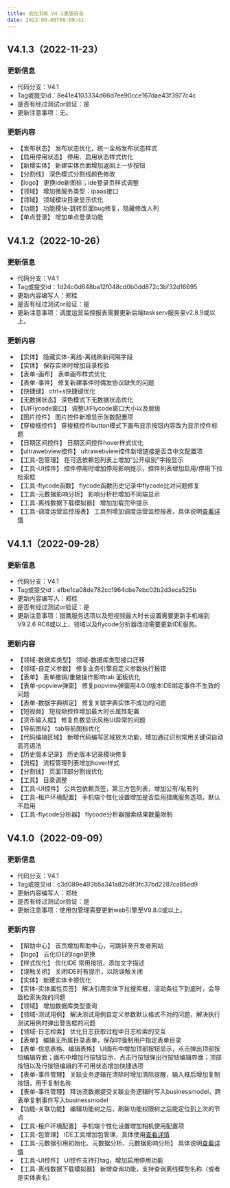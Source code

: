 ```yaml
---
title: 云化IDE V4.1发版日志
date: 2022-09-08T09:09:41
---
```


## V4.1.3（2022-11-23）

### 更新信息

* 代码分支：V4.1
* Tag或提交id：8e41e4103334d66d7ee90cce167dae43f3977c4c
* 是否有经过测试or验证：是
* 更新注意事项：无。  

### 更新内容
* 【发布状态】 发布状态优化，统一全局发布状态样式
* 【启用停用状态】 停用、启用状态样式优化
* 【新增实体】 新建实体页面增加返回上一步按钮
* 【分割线】 深色模式分割线颜色修改
* 【logo】 更换ide新图标；ide登录页样式调整
* 【领域】 增加微服务类型：ipaas接口
* 【领域】 领域模块目录显示优化
* 【功能】 功能模块-跳转页面bug修复，隐藏修改人列
* 【单点登录】 增加单点登录功能

## V4.1.2（2022-10-26）

### 更新信息

* 代码分支：V4.1
* Tag或提交id：1d24c0d648ba12f048cd0b0dd872c3bf32d16695
* 更新内容编写人：郑桂
* 是否有经过测试or验证：是
* 更新注意事项：调度运营监控报表需要更新后端taskserv服务至v2.8.9或以上。  

### 更新内容
* 【实体】 隐藏实体-离线-离线刷新间隔字段
* 【实体】 保存实体时增加目录校验
* 【表单-画布】 表单画布样式优化
* 【表单-事件】 修复新建事件时偶发协议缺失的问题
* 【快捷键】 ctrl+s快捷键优化
* 【无数据状态】 深色模式下无数据状态优化
* 【UIFlycode窗口】 调整UIFlycode窗口大小以及层级
* 【图片控件】 图片控件新增显示张数配置项
* 【穿梭框控件】 穿梭框控件button模式下画布显示按钮内容改为显示控件标题
* 【日期区间控件】 日期区间控件hover样式优化
* 【ultrawebview控件】 ultrawebview控件新增链接是否含中文配置项
* 【工具-包管理】 在可选依赖包列表上增加”公开级别“字段显示
* 【工具-UI控件】 控件停用时增加停用影响提示，控件列表增加启用/停用下拉检索框
* 【工具-flycode函数】 flycode函数历史记录中flycode比对问题修复
* 【工具-元数据影响分析】 影响分析栏增加不同端显示
* 【工具-离线数据下载模拟器】 增加加载完毕提示
* 【工具-调度运营监控报表】 工具列增加调度运营监控报表，具体说明[查看详情](http://apaas.wxchina.com:8881/2022/10/31/调度监控报表使用说明/)

## V4.1.1（2022-09-28）

### 更新信息

* 代码分支：V4.1
* Tag或提交id：efbe1ca08de782cc1964cbe7ebc02b2d3eca525b
* 更新内容编写人：郑桂
* 是否有经过测试or验证：是
* 更新注意事项：猎鹰服务选项以及短视频最大时长设置需要更新手机端到V9.2.6 RC6或以上，领域以及flycode分析器改动需要更新IDE服务。  

### 更新内容
* 【领域-数据库类型】 领域-数据库类型接口迁移
* 【领域-自定义参数】 修复业务引擎自定义参数执行报错
* 【表单】 表单撤销/重做操作影响tab 面板优化
* 【表单-popview弹窗】 修复popview弹窗用4.0.0版本IDE绑定事件不生效的问题
* 【表单-数据字典绑定】 修复关联字典实体不成功的问题
* 【短视频】 短视频控件增加最大时长属性配置
* 【货币输入框】 修复负数显示风格UI异常的问题
* 【导航图标】 tab导航图标优化
* 【代码编辑区域】 新增代码编写区域放大功能，增加通过识别常用关键词自动高亮语法
* 【历史版本记录】 历史版本记录模块修复
* 【流程】 流程管理列表增加hover样式
* 【分割线】 页面顶部分割线优化
* 【工具】 目录调整
* 【工具-UI控件】 公共包依赖页签，第三方包列表，增加公有/私有列
* 【工具-租户环境配置】 手机端个性化设置增加是否启用猎鹰服务选项，默认不启用
* 【工具-flycode分析器】 flycode分析器搜索结果数量限制

## V4.1.0（2022-09-09）

### 更新信息

* 代码分支：V4.1
* Tag或提交id：c3d089e493b5a341a82b8f3fc37bd2287ca85ed9
* 更新内容编写人：郑桂
* 是否有经过测试or验证：是
* 更新注意事项：使用包管理需要更新web引擎至V9.8.0或以上。  

### 更新内容
* 【帮助中心】 首页增加帮助中心，可跳转至开发者网站
* 【logo】 云化IDE的logo更换
* 【样式优化】 优化IDE 常用按钮，添加文字描述
* 【误触关闭】 关闭IDE时有提示，以防误触关闭
* 【实体】 新建实体卡顿优化
* 【实体-实体属性页签】 解决引用实体下拉搜索框，滚动条往下到底时，会导致检索失效的问题
* 【领域】 增加数据库类型查询
* 【领域-测试用例】 解决测试用例自定义参数默认格式不对的问题，解决执行测试用例时弹出警告框的问题
* 【领域-日志检索】 优化日志获取过程中日志检索的交互
* 【表单】 编辑无所属目录表单，保存时强制用户指定表单目录
* 【表单-信息表格、编辑表格】 UI画布中增加顶部按钮显示，点击弹出顶部按钮编辑界面；画布中增加行按钮显示，点击行按钮弹出行按钮编辑界面；顶部按钮以及行按钮编辑的不可用状态增加快捷选项
* 【表单-事件管理】 关联业务逻辑在清除时增加清除提醒，输入框后增加复制按钮，用于复制名称
* 【表单-事件管理】 拜访流数据提交关联业务逻辑时写入businessmodel，跨表单复制事件写入businessmodel
* 【功能-关联功能】 编辑功能树之后，刷新功能权限树之后能定位到上次的节点
* 【工具-租户环境配置】 手机端个性化设置增加相机使用配置项
* 【工具-包管理】 IDE工具增加包管理，具体使用[查看详情](http://apaas.wxchina.com:8881/2022/09/08/ui控件公共包使用说明/)
* 【工具-元数据引用初始化、元数据分析、元数据影响分析】 具体说明[查看详情](http://apaas.wxchina.com:8881/2022/09/08/元数据关系初始化、元数据分析及影响分析功能说/)
* 【工具-UI控件】 UI控件支持打tag，增加启用停用功能
* 【工具-离线数据下载模拟器】 新增查询功能，支持查询离线模型名称（或者是实体表名）